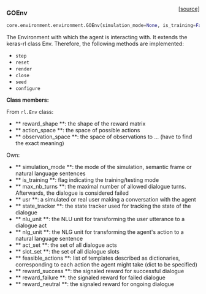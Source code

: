 <span style="float:right;">[[source]](https://github.com/matthiasplappert/keras-rl/blob/master/core/environment/environment.py#L18)</span>
### GOEnv

```python
core.environment.environment.GOEnv(simulation_mode=None, is_training=False, user_type_str='', user_path='', dst_type_str='', dst_path='', act_set=None, slot_set=None, feasible_actions=None, max_nb_turns=None, nlu_path='', nlg_path='')
```


The Environment with which the agent is interacting with. It extends the keras-rl class Env.
Therefore, the following methods are implemented:

- `step`
- `reset`
- `render`
- `close`
- `seed`
- `configure`

__Class members:__


From `rl.Env` class:

- ** reward_shape **: the shape of the reward matrix
- ** action_space **: the space of possible actions
- ** observation_space **: the space of observations to ... (have to find the exact meaning)

Own:

- ** simulation_mode **: the mode of the simulation, semantic frame or natural language sentences
- ** is_training **: flag indicating the training/testing mode
- ** max_nb_turns **: the maximal number of allowed dialogue turns. Afterwards, the dialogue is considered failed
- ** usr **: a simulated or real user making a conversation with the agent
- ** state_tracker **: the state tracker used for tracking the state of the dialogue
- ** nlu_unit **: the NLU unit for transforming the user utterance to a dialogue act
- ** nlg_unit **: the NLG unit for transforming the agent's action to a natural language sentence
- ** act_set **: the set of all dialogue acts
- ** slot_set **: the set of all dialogue slots
- ** feasible_actions **: list of templates described as dictionaries, corresponding to each action the agent might take
		(dict to be specified)
- ** reward_success **: the signaled reward for successful dialogue
- ** reward_failure **: the signaled reward for failed dialogue
- ** reward_neutral **: the signaled reward for ongoing dialogue

